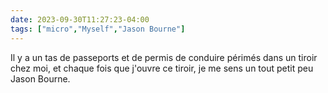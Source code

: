 ```yaml
---
date: 2023-09-30T11:27:23-04:00
tags: ["micro","Myself","Jason Bourne"]
---
```

Il y a un tas de passeports et de permis de conduire périmés dans un tiroir chez moi, et chaque fois que j'ouvre ce tiroir, je me sens un tout petit peu Jason Bourne.
